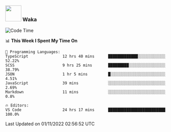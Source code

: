 ### <img src="https://media.giphy.com/media/VgCDAzcKvsR6OM0uWg/giphy.gif" width="50"> Waka

  <!--START_SECTION:waka-->
![Code Time](http://img.shields.io/badge/Code%20Time-1%2C006%20hrs%2011%20mins-blue)

📊 **This Week I Spent My Time On** 

```text
💬 Programming Languages: 
TypeScript               12 hrs 40 mins      █████████████░░░░░░░░░░░░   52.22% 
SCSS                     9 hrs 25 mins       █████████░░░░░░░░░░░░░░░░   38.79% 
JSON                     1 hr 5 mins         █░░░░░░░░░░░░░░░░░░░░░░░░   4.51% 
JavaScript               39 mins             ░░░░░░░░░░░░░░░░░░░░░░░░░   2.69% 
Markdown                 11 mins             ░░░░░░░░░░░░░░░░░░░░░░░░░   0.8%

🔥 Editors: 
VS Code                  24 hrs 17 mins      █████████████████████████   100.0%

```


 Last Updated on 01/11/2022 02:56:52 UTC
<!--END_SECTION:waka-->
